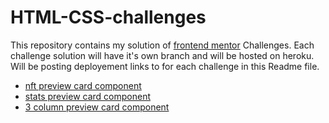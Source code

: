 # HTML-CSS-challenges

This repository contains my solution of [frontend mentor](https://www.frontendmentor.io) Challenges. Each challenge solution will have it's own branch and will be hosted on heroku. Will be posting deployement links to for each challenge in this Readme file. 

- [nft preview card component](https://nft-preview-card-component1.herokuapp.com/)
- [stats preview card component](https://stats-preview-card-component1.herokuapp.com/)
- [3 column preview card component](https://column-preview-card-component1.herokuapp.com/)